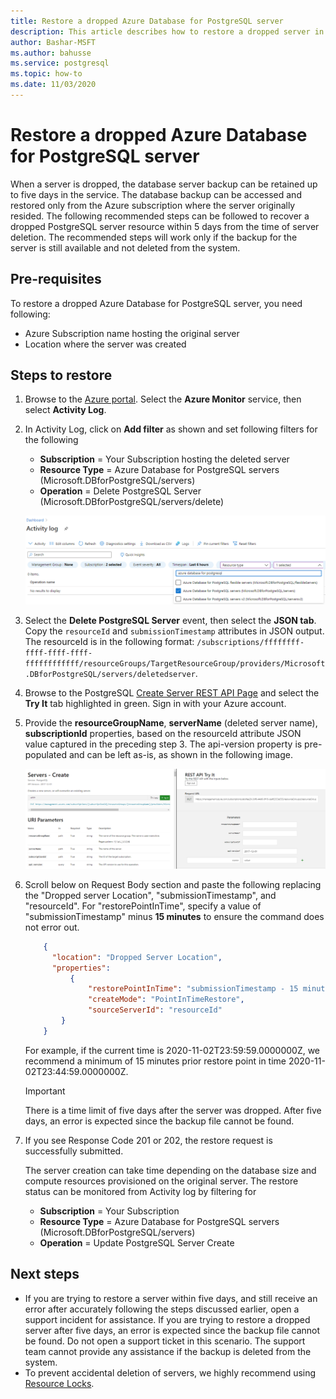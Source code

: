 ```yaml
---
title: Restore a dropped Azure Database for PostgreSQL server
description: This article describes how to restore a dropped server in Azure Database for PostgreSQL using the Azure portal.
author: Bashar-MSFT
ms.author: bahusse
ms.service: postgresql
ms.topic: how-to
ms.date: 11/03/2020
---
```

# Restore a dropped Azure Database for PostgreSQL server

When a server is dropped, the database server backup can be retained up to five days in the service. The database backup can be accessed and restored only from the Azure subscription where the server originally resided. The following recommended steps can be followed to recover a dropped PostgreSQL server resource within 5 days from the time of server deletion. The recommended steps will work only if the backup for the server is still available and not deleted from the system. 

## Pre-requisites
To restore a dropped Azure Database for PostgreSQL server, you need following:
- Azure Subscription name hosting the original server
- Location where the server was created

## Steps to restore

1. Browse to the [Azure portal](https://portal.azure.com/#blade/Microsoft_Azure_ActivityLog/ActivityLogBlade). Select the **Azure Monitor** service, then select **Activity Log**.

2. In Activity Log, click on **Add filter** as shown and set following filters for the following

    - **Subscription** = Your Subscription hosting the deleted server
    - **Resource Type** = Azure Database for PostgreSQL servers (Microsoft.DBforPostgreSQL/servers)
    - **Operation** = Delete PostgreSQL Server (Microsoft.DBforPostgreSQL/servers/delete)
 
    ![Activity log filtered for delete PostgreSQL server operation](./media/howto-restore-dropped-server/activity-log-azure.png)

3. Select the **Delete PostgreSQL Server** event, then select the **JSON tab**. Copy the `resourceId` and `submissionTimestamp` attributes in JSON output. The resourceId is in the following format: `/subscriptions/ffffffff-ffff-ffff-ffff-ffffffffffff/resourceGroups/TargetResourceGroup/providers/Microsoft.DBforPostgreSQL/servers/deletedserver`.


 4. Browse to the PostgreSQL [Create Server REST API Page](/rest/api/PostgreSQL/servers/create) and select the **Try It** tab highlighted in green. Sign in with your Azure account.

 5. Provide the **resourceGroupName**, **serverName** (deleted server name), **subscriptionId** properties, based on the resourceId attribute JSON value captured in the preceding step 3. The api-version property is pre-populated and can be left as-is, as shown in the following image.

    ![Create server using REST API](./media/howto-restore-dropped-server/create-server-from-rest-api-azure.png)
  
 6. Scroll below on Request Body section and paste the following replacing the "Dropped server Location", "submissionTimestamp", and "resourceId". For "restorePointInTime", specify a value of "submissionTimestamp" minus **15 minutes** to ensure the command does not error out.
    ```json
        {
          "location": "Dropped Server Location",  
          "properties": 
	          {
    		      "restorePointInTime": "submissionTimestamp - 15 minutes",
    		      "createMode": "PointInTimeRestore",
    		      "sourceServerId": "resourceId"
  	        }
        }
    ```
    For example, if the current time is 2020-11-02T23:59:59.0000000Z, we recommend a minimum of 15 minutes prior restore point in time 2020-11-02T23:44:59.0000000Z.
    > [!Important]
    > There is a time limit of five days after the server was dropped. After five days, an error is expected since the backup file cannot be found.
    
7. If you see Response Code 201 or 202, the restore request is successfully submitted. 

    The server creation can take time depending on the database size and compute resources provisioned on the original server. The restore status can be monitored from Activity log by filtering for 
   - **Subscription** = Your Subscription
   - **Resource Type** = Azure Database for PostgreSQL servers (Microsoft.DBforPostgreSQL/servers) 
   - **Operation** =  Update PostgreSQL Server Create

## Next steps
- If you are trying to restore a server within five days, and still receive an error after accurately following the steps discussed earlier, open a support incident for assistance. If you are trying to restore a dropped server after five days, an error is expected since the backup file cannot be found. Do not open a support ticket in this scenario. The support team cannot provide any assistance if the backup is deleted from the system. 
- To prevent accidental deletion of servers, we highly recommend using [Resource Locks](https://techcommunity.microsoft.com/t5/azure-database-for-PostgreSQL/preventing-the-disaster-of-accidental-deletion-for-your-PostgreSQL/ba-p/825222).
